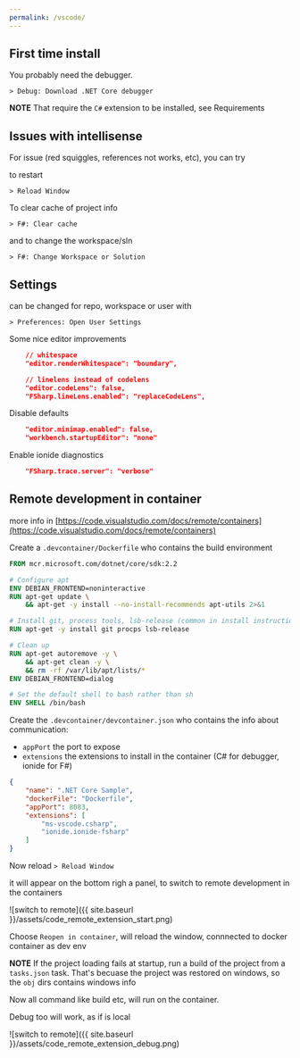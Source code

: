 ```yaml
---
permalink: /vscode/
---
```


## First time install

You probably need the debugger.

```
> Debug: Download .NET Core debugger
```

**NOTE** That require the `C#` extension to be installed, see Requirements


## Issues with intellisense

For issue (red squiggles, references not works, etc), you can try

to restart

```
> Reload Window
```

To clear cache of project info

```
> F#: Clear cache
```

and to change the workspace/sln

```
> F#: Change Workspace or Solution
```

## Settings

can be changed for repo, workspace or user with

```
> Preferences: Open User Settings
```

Some nice editor improvements

```json
    // whitespace
    "editor.renderWhitespace": "boundary",

    // linelens instead of codelens
    "editor.codeLens": false,
    "FSharp.lineLens.enabled": "replaceCodeLens",
```

Disable defaults

```json
    "editor.minimap.enabled": false,
    "workbench.startupEditor": "none"
```

Enable ionide diagnostics

```json
    "FSharp.trace.server": "verbose"
```

## Remote development in container

more info in [https://code.visualstudio.com/docs/remote/containers](https://code.visualstudio.com/docs/remote/containers)

Create a `.devcontainer/Dockerfile` who contains the build environment

```dockerfile
FROM mcr.microsoft.com/dotnet/core/sdk:2.2

# Configure apt
ENV DEBIAN_FRONTEND=noninteractive
RUN apt-get update \
    && apt-get -y install --no-install-recommends apt-utils 2>&1

# Install git, process tools, lsb-release (common in install instructions for CLIs)
RUN apt-get -y install git procps lsb-release

# Clean up
RUN apt-get autoremove -y \
    && apt-get clean -y \
    && rm -rf /var/lib/apt/lists/*
ENV DEBIAN_FRONTEND=dialog

# Set the default shell to bash rather than sh
ENV SHELL /bin/bash
```

Create the `.devcontainer/devcontainer.json` who contains the info about communication:

- `appPort` the port to expose
- `extensions` the extensions to install in the container (C# for debugger, ionide for F#)

```json
{
    "name": ".NET Core Sample",
    "dockerFile": "Dockerfile",
    "appPort": 8083,
    "extensions": [
        "ms-vscode.csharp",
        "ionide.ionide-fsharp"
    ]
}
```

Now reload `> Reload Window`

it will appear on the bottom righ a panel, to switch to remote development in the containers

![switch to remote]({{ site.baseurl }}/assets/code_remote_extension_start.png)

Choose `Reopen in container`, will reload the window, connnected to docker container as dev env

**NOTE** If the project loading fails at startup, run a build of the project from a `tasks.json` task.
That's becuase the project was restored on windows, so the `obj` dirs contains windows info

Now all command like build etc, will run on the container.

Debug too will work, as if is local

![switch to remote]({{ site.baseurl }}/assets/code_remote_extension_debug.png)



